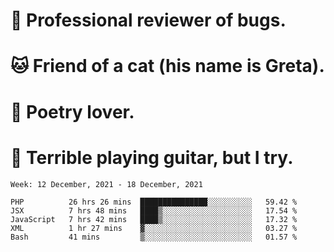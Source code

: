 # 🐛 Professional reviewer of bugs.
# 🐱 Friend of a cat (his name is Greta).
# 📜 Poetry lover.
# 🎸 Terrible playing guitar, but I try.

<!--START_SECTION:waka-->
```text
Week: 12 December, 2021 - 18 December, 2021

PHP          26 hrs 26 mins  ███████████████░░░░░░░░░░   59.42 % 
JSX          7 hrs 48 mins   ████▒░░░░░░░░░░░░░░░░░░░░   17.54 % 
JavaScript   7 hrs 42 mins   ████▒░░░░░░░░░░░░░░░░░░░░   17.32 % 
XML          1 hr 27 mins    ▓░░░░░░░░░░░░░░░░░░░░░░░░   03.27 % 
Bash         41 mins         ▒░░░░░░░░░░░░░░░░░░░░░░░░   01.57 % 
```
<!--END_SECTION:waka-->
